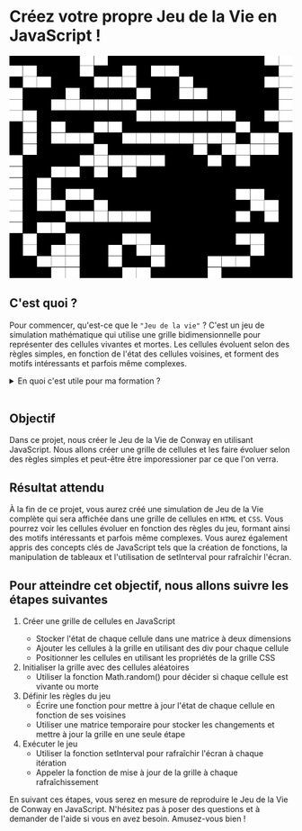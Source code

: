 # Créez votre propre Jeu de la Vie en JavaScript !

<img src=".screenshots/Screenshot 2023-02-22 at 11.27.47.png" alt="finished game" />

## C'est quoi ?

Pour commencer, qu'est-ce que le `"Jeu de la vie"` ? C'est un jeu de simulation mathématique qui utilise une grille bidimensionnelle pour représenter des cellules vivantes et mortes. Les cellules évoluent selon des règles simples, en fonction de l'état des cellules voisines, et forment des motifs intéressants et parfois même complexes.

<details>
<summary>En quoi c'est utile pour ma formation ?</summary>

Le Jeu de la Vie est un excellent projet pour comprendre certains concepts clés de JavaScript, qui peuvent être utiles dans la suite de votre formation en `NodeJS` et `ReactJS`. Voici quelques raisons pour lesquelles cet exercice est utile :

1. **Manipulation de tableaux** : Pour stocker l'état de chaque cellule dans le Jeu de la Vie, nous utilisons une matrice à deux dimensions. Cela vous aidera à comprendre comment manipuler des tableaux en JavaScript, une compétence clé que vous utiliserez dans la plupart des projets JavaScript.

1. **Fonctions** : Le Jeu de la Vie implique de nombreuses fonctions pour initialiser la grille, mettre à jour les cellules et exécuter le jeu. Cela vous aidera à comprendre comment écrire des fonctions en JavaScript et à les utiliser pour organiser votre code de manière efficace.

1. **Programmation orientée objet** : Vous pouvez également implémenter le Jeu de la Vie en utilisant la programmation orientée objet (`POO`). Cela peut vous aider à comprendre les concepts de la `POO` en JavaScript, qui est largement utilisée dans `ReactJS`.

1. **Gestion de l'état** : Le Jeu de la Vie montre comment mettre à jour l'état d'un élément en fonction de son état précédent et de l'état de ses voisins. Cela peut vous aider à comprendre comment gérer l'état dans les applications `NodeJS` et `ReactJS`, où la gestion de l'état est une compétence clé.

En bref, le Jeu de la Vie est un excellent projet pour comprendre les concepts clés de JavaScript, qui seront utiles dans la suite de votre formation. Cela vous aidera à devenir un meilleur développeur et à comprendre comment créer des applications JavaScript plus complexes.

</details><br>

## Objectif

Dans ce projet, nous créer le Jeu de la Vie de Conway en utilisant JavaScript. Nous allons créer une grille de cellules et les faire évoluer selon des règles simples et peut-être être imporessioner par ce que l'on verra.

## Résultat attendu

À la fin de ce projet, vous aurez créé une simulation de Jeu de la Vie complète qui sera affichée dans une grille de cellules en `HTML` et `CSS`. Vous pourrez voir les cellules évoluer en fonction des règles du jeu, formant ainsi des motifs intéressants et parfois même complexes. Vous aurez également appris des concepts clés de JavaScript tels que la création de fonctions, la manipulation de tableaux et l'utilisation de setInterval pour rafraîchir l'écran.

## Pour atteindre cet objectif, nous allons suivre les étapes suivantes

<ol>
  <li>Créer une grille de cellules en JavaScript</li>
  <ul>
    <li>Stocker l'état de chaque cellule dans une matrice à deux dimensions</li>
    <li>Ajouter les cellules à la grille en utilisant des div pour chaque cellule</li>
    <li>Positionner les cellules en utilisant les propriétés de la grille CSS</li>
    </ul>
</li> 
<li>
  Initialiser la grille avec des cellules aléatoires
  <ul>
    <li>Utiliser la fonction Math.random() pour décider si chaque cellule est vivante ou morte</li>
  </ul>
  </li>
<li>
  Définir les règles du jeu
  <ul>
    <li>Écrire une fonction pour mettre à jour l'état de chaque cellule en fonction de ses voisines</li>
    <li>Utiliser une matrice temporaire pour stocker les changements et mettre à jour la grille en une seule étape</li>
  </ul>
  </li>

  <li>Exécuter le jeu
  <ul>
    <li>Utiliser la fonction setInterval pour rafraîchir l'écran à chaque itération</li>
    <li>Appeler la fonction de mise à jour de la grille à chaque rafraîchissement</li>
  </ul>
  </li>
</ol>

En suivant ces étapes, vous serez en mesure de reproduire le Jeu de la Vie de Conway en JavaScript. N'hésitez pas à poser des questions et à demander de l'aide si vous en avez besoin. Amusez-vous bien !
